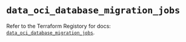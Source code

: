 # `data_oci_database_migration_jobs`

Refer to the Terraform Registory for docs: [`data_oci_database_migration_jobs`](https://registry.terraform.io/providers/oracle/oci/6.18.0/docs/data-sources/database_migration_jobs).
